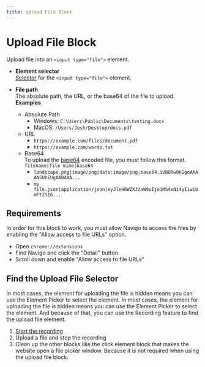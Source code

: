 ```yaml
---
title: Upload File Block
---
```


# Upload File Block

Upload file into an `<input type="file">` element.

- **Element selector** <br>
	[Selector](../workflow/element-selector.md) for the `<input type="file">` element.

- **File path** <br>
	The absolute path, the URL, or the base64 of the file to upload.<br>
	**Examples**
	- Absolute Path
		- Windows: `C:\Users\Public\Documents\testing.docx`
		- MacOS: `/Users/Josh/Desktop/docs.pdf`
	- URL
		- `https://example.com/files/document.pdf`
		- `https://example.com/words.txt`
	- Base64<br>
		To upload the [base64](https://developer.mozilla.org/en-US/docs/Glossary/Base64) encoded file, you must follow this format. `filename|file mime|base64`
		- `landscape.png|image/png|data:image/png;base64,iVBORw0KGgoAAAANSUhEUgAAB4AA...` 
		- `my file.json|application/json|eyJleHRWZXJzaW9uIjoiMS4xNi4yIiwibmFtZSI6...`

## Requirements
In order for this block to work, you must allow Navigo to access the files by enabling the "Allow access to file URLs" option.
- Open `chrome://extensions`
- Find Navigo and click the "Detail" button
- Scroll down and enable "Allow access to file URLs"

## Find the Upload File Selector

In most cases, the element for uploading the file is hidden means you can use the Element Picker to select the element. In most cases, the element for uploading the file is hidden means you can use the Element Picker to select the element. And because of that, you can use the Recording feature to find the upload file element.

1. [Start the recording](../guide/quick-start.md#recording-actions)
2. Upload a file and stop the recording
3. Clean up the other blocks like the click element block that makes the website open a file picker window. Because it is not required when using the upload file block.

<!--@include: ../parts/blocks-interaction-note.md-->
